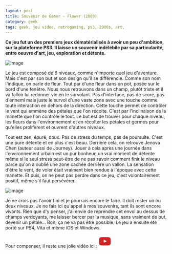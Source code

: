 ```yaml
---
layout: post
title: Souvenir de Gamer - Flower (2009)
category: geek
tags: geek, jeu video, retrogaming, ps3, 2000s, art, 
---
```


**Ce jeu fut un des premiers jeux dématérialisés à avoir un peu d'ambition, sur la plateforme PS3. Il laisse un souvenir indélébile par sa particularité, entre oeuvre d'art, jeu, exploration et détente.**

![image](https://filedn.eu/llqi9IBxlYouGRXYG2xlROb/img/2021/flower1.jpg)

Le jeu est composé de 6 niveaux, comme n'importe quel jeu d'aventure. Mais c'est par son but et son design qu'il se différencie. Comme son nom l'indique, on parle de fleur. Tout par d'une fleur dans un pot, posée sur le bord d'une fenêtre. Nous nous retrouvons dans un champ, plutôt triste et il va falloir lui redonner vie en le survolant. Pas d'interface, pas de score, pas d'ennemi mais juste le survol d'une vaste zone avec une touche comme toute interaction en dehors de la direction. Cette touche permet de contrôler le vent qui emmène des pétales que l'on récolte. C'est par l'inclinaison de la manette que l'on contrôle le tout. Le but est de trouver pour chaque niveau, les fleurs dans l'environnement et en récolter les pétales et germes pour qu'elles prolifèrent et ouvrent d'autres niveaux.

Tout est zen, épuré, doux. Pas de stress du temps, pas de poursuite. C'est une pure détente et en plus c'est beau. Derrière cela, on retrouve Jenova Chen (auteur aussi de Journey). Jouer à cela après une journée dans l'environnement urbain est un pur bonheur, un vrai moment de détente même si le seul stress peut-être de ne pas savoir comment finir le niveau parce qu'on a oublié une zone cachée derrière un vallon. La sensation d'être le vent, de voler était vraiment bien rendue à l'époque avec cette manette. Et puis, on ne peut pas perdre dans ce jeu, c'est volontairement positif, même s'il faut persévérer.

![image](https://filedn.eu/llqi9IBxlYouGRXYG2xlROb/img/2021/flower2.jpg)

Je ne crois pas l'avoir fini et je pourrais encore le faire. Il doit rester un ou deux niveaux. Je ne fais ici qu'appel à mes souvenirs, tant ils sont encore vivants. Rien que d'y penser, j'ai envie de reprendre cet envol au dessus de champs verdoyants, me laisser bercer par la musique, sans vraiment de but, devenir un pétale... Bon, ça ne va pas être possible. Le jeu a ensuite été porté sur PS4, Vita et même iOS et Windows. 

Pour compenser, il reste une jolie vidéo ici : [![video](/images/youtube.png)](https://www.youtube.com/watch?v=bzCbca1vfaA)

